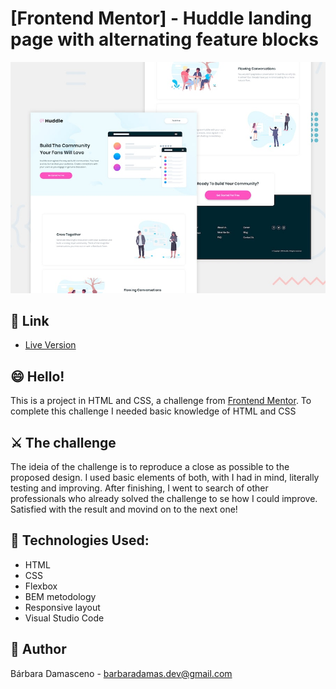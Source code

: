 # [Frontend Mentor] - Huddle landing page with alternating feature blocks

![Design preview for the Huddle landing page with alternating feature blocks coding challenge](./design/desktop-preview.jpg)

## 🔗 Link

- [Live Version](https://cheerful-stroopwafel-9e2006.netlify.app/)

## 😄 Hello!

This is a project in HTML and CSS, a challenge from [Frontend Mentor](https://www.frontendmentor.io).
To complete this challenge I needed basic knowledge of HTML and CSS

## ⚔️ The challenge

The ideia of the challenge is to reproduce a close as possible to the proposed design. I used basic elements of both, with I had in mind, literally testing and improving. After finishing, I went to search of other professionals who already solved the challenge to se how I could improve. Satisfied with the result and movind on to the next one!

## 💾 Technologies Used:

- HTML
- CSS
- Flexbox
- BEM metodology
- Responsive layout
- Visual Studio Code

## 🐼 Author

Bárbara Damasceno - barbaradamas.dev@gmail.com
